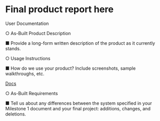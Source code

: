 # Final product report here

User Documentation

○ As-Built Product Description

■ Provide a long-form written description of the product as it currently stands.

○ Usage Instructions

■ How do we use your product? Include screenshots, sample walkthroughs, etc.

[Docs](doc/readme.md)

○ As-Built Requirements

■ Tell us about any differences between the system specified in your Milestone 1 document and your final project: additions, changes, and deletions.
